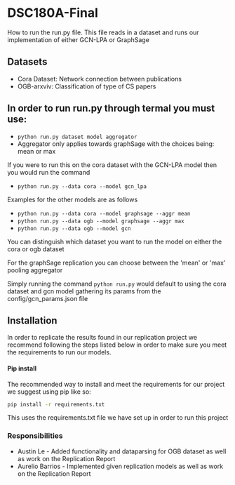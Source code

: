 # DSC180A-Final

How to run the run.py file.
This file reads in a dataset and runs our implementation of either GCN-LPA or GraphSage

## Datasets
* Cora Dataset: Network connection between publications
* OGB-arxviv: Classification of type of CS papers

## In order to run run.py through termal you must use:
* `python run.py dataset model aggregator`
* Aggregator only applies towards graphSage with the choices being: mean or max


If you were to run this on the cora dataset with the GCN-LPA model then you would run the command
* `python run.py --data cora --model gcn_lpa`

Examples for the other models are as follows
* `python run.py --data cora --model graphsage --aggr mean`
* `python run.py --data ogb --model graphsage --aggr max`
* `python run.py --data ogb --model gcn`

You can distinguish which dataset you want to run the model on either the cora or ogb dataset

For the graphSage replication you can choose between the 'mean' or 'max' pooling aggregator

Simply running the command
              `python run.py`
would default to using the cora dataset and gcn model gathering its params from the config/gcn_params.json file

## Installation
In order to replicate the results found in our replication project we recommend following the steps listed below in order to make sure you meet the requirements to run our models.

#### Pip install
The recommended way to install and meet the requirements for our project we suggest using pip like so:
```bash
pip install -r requirements.txt
```
This uses the requirements.txt file we have set up in order to run this project


### Responsibilities
* Austin Le - Added functionality and dataparsing for OGB dataset as well as work on the Replication Report
* Aurelio Barrios - Implemented given replication models as well as work on the Replication Report
